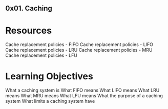 ## 0x01. Caching
# Resources
Cache replacement policies - FIFO
Cache replacement policies - LIFO
Cache replacement policies - LRU
Cache replacement policies - MRU
Cache replacement policies - LFU

# Learning Objectives
What a caching system is
What FIFO means
What LIFO means
What LRU means
What MRU means
What LFU means
What the purpose of a caching system
What limits a caching system have